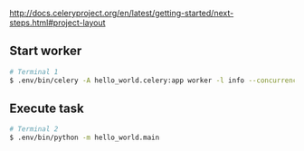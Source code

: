 http://docs.celeryproject.org/en/latest/getting-started/next-steps.html#project-layout

## Start worker
```bash
# Terminal 1
$ .env/bin/celery -A hello_world.celery:app worker -l info --concurrency 3
```

## Execute task
```bash
# Terminal 2
$ .env/bin/python -m hello_world.main
```

